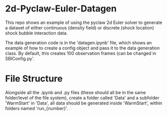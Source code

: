 # 2d-Pyclaw-Euler-Datagen
This repo shows an example of using the pyclaw 2d Euler solver to generate a dataset of either continuous (density field) or discrete (shock location) shock bubble interaction data.

The data generation code is in the 'datagen.ipynb' file, which shows an example of how to create a config object and pass it to the data generation class. By default, this creates 100 observation frames (can be changed in SBIConfig.py'. 

# File Structure
Alongside all the .ipynb and .py files (these should all be in the same folder/level of the file system), create a folder called 'Data' and a subfolder 'WarmStart' in 'Data', all data should be generated inside 'WarmStart', within folders named 'run_{number}'.

